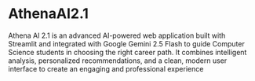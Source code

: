 # AthenaAI2.1
Athena AI 2.1 is an advanced AI-powered web application built with Streamlit and integrated with Google Gemini 2.5 Flash to guide Computer Science students in choosing the right career path. It combines intelligent analysis, personalized recommendations, and a clean, modern user interface to create an engaging and professional experience
